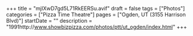+++
title = "mjIXwD7gd5L71RkEERSu.avif"
draft = false
tags = ["Photos"]
categories = ["Pizza Time Theatre"]
pages = ["Ogden, UT (3155 Harrison Blvd)"]
startDate = ""
description = "1991http://www.showbizpizza.com/photos/ptt/ut_ogden/index.html"
+++
